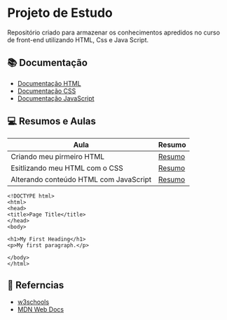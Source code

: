 
# Projeto de Estudo

Repositório criado para armazenar os conhecimentos apredidos no curso de front-end utilizando HTML, Css e Java Script.

## 📚 Documentação

- [Documentação HTML](https://www.w3schools.com/html/default.asp)
- [Documentação CSS](https://www.w3schools.com/css/default.asp)
- [Documentação JavaScript](https://www.w3schools.com/js/default.asp)

## 💻 Resumos e Aulas

| Aula | Resumo |
|------|--------|
| Criando meu pirmeiro HTML | [Resumo](https://www.w3schools.com/html/html_intro.asp) |
|Esitlizando meu HTML com o CSS | [Resumo](https://www.w3schools.com/css/css_intro.asp) |
|Alterando conteúdo HTML com JavaScript| [Resumo](https://www.w3schools.com/js/js_intro.asp)|

```
<!DOCTYPE html>
<html>
<head>
<title>Page Title</title>
</head>
<body>

<h1>My First Heading</h1>
<p>My first paragraph.</p>

</body>
</html>
```

## 🔎 Referncias

- [w3schools](https://www.w3schools.com/)
- [MDN Web Docs](https://developer.mozilla.org/pt-BR/docs/Web/HTML)

